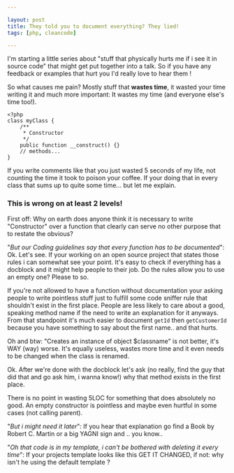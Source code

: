 ```yaml
---

layout: post
title: They told you to document everything? They lied!
tags: [php, cleancode]

---
```


I'm starting a little series about "stuff that physically hurts me if i see it in source code" that might get put together into a talk. So if you have any feedback or examples that hurt you I'd really love to hear them !

So what causes me pain? Mostly stuff that **wastes time**, it wasted your time writing it and much more important: It wastes my time (and everyone else's time too!).

    <?php
    class myClass {
        /**
		 * Constructor
	 	 */
	    public function __construct() {}
	    // methods... 
    }

If you write comments like that you just wasted 5 seconds of my life, not counting the time it took to poison your coffee. If your doing that in every class that sums up to quite some time... but let me explain.

### This is wrong on at least 2 levels!

First off: Why on earth does anyone think it is necessary to write "Constructor" over a function that clearly can serve no other purpose that to restate the obvious?

"*But our Coding guidelines say that every function has to be documented*": Ok. Let's see. If your working on an open source project that states those rules i can somewhat see your point. It's easy to check if everything has a docblock and it might help people to their job. Do the rules allow you to use an empty one? Please to so.

If you're not allowed to have a function without documentation your asking people to write pointless stuff just to fulfill some code sniffer rule that shouldn't exist in the first place. People are less likely to care about a good, speaking method name if the need to write an explanation for it anyways. From that standpoint it's much easier to document `getId` then `getCustomerId` because you have something to say about the first name.. and that hurts.

Oh and btw: "Creates an instance of object $classname" is not better, it's WAY (way) worse. It's equally useless, wastes more time and it even needs to be changed when the class is renamed.

Ok. After we're done with the docblock let's ask (no really, find the guy that did that and go ask him, i wanna know!) why that method exists in the first place.

There is no point in wasting 5LOC for something that does absolutely no good. An empty constructor is pointless and maybe even hurtful in some cases (not calling parent).

"*But i might need it later*": If you hear that explanation go find a Book by Robert C. Martin or a big YAGNI sign and .. you know..

"*Oh that code is in my template, i can't be bothered with deleting it every time*": If your projects template looks like this GET IT CHANGED, if not: why isn't he using the default template ?
